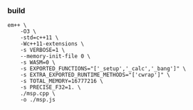 ### build

	em++ \
		-O3 \
		-std=c++11 \
		-Wc++11-extensions \
		-s VERBOSE=1 \
		--memory-init-file 0 \
		-s WASM=0 \
	 	-s EXPORTED_FUNCTIONS="['_setup','_calc','_bang']" \
		-s EXTRA_EXPORTED_RUNTIME_METHODS="['cwrap']" \
		-s TOTAL_MEMORY=16777216 \
		-s PRECISE_F32=1. \
		./msp.cpp \
	 	-o ./msp.js
